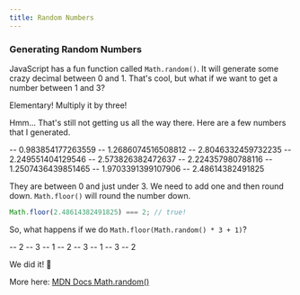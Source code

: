 ```yaml
---
title: Random Numbers
---
```


### Generating Random Numbers
 
 JavaScript has a fun function called `Math.random()`. It will generate some crazy decimal between 0 and 1. That's cool, but what if we want to get a number between 1 and 3?
 
 Elementary! Multiply it by three!
 
 Hmm… That's still not getting us all the way there. Here are a few numbers that I generated.
 
 -- 0.983854177263559
 -- 1.2686074516508812
 -- 2.8046332459732235
 -- 2.249551404129546
 -- 2.573826382472637
 -- 2.224357980788116
 -- 1.2507436439851465
 -- 1.9703391399107906
 -- 2.48614382491825
 
 They are between 0 and just under 3. We need to add one and then round down. `Math.floor()` will round the number down.
 
 ```js
 Math.floor(2.48614382491825) === 2; // true!
 ```
 
 So, what happens if we do `Math.floor(Math.random() * 3 + 1)`?
 
 -- 2
 -- 3
 -- 1
 -- 2
 -- 3
 -- 1
 -- 3
 -- 2
 
 We did it! 🎉

 More here: [MDN Docs Math.random()](https://developer.mozilla.org/en-US/docs/Web/JavaScript/Reference/Global_Objects/Math/random)